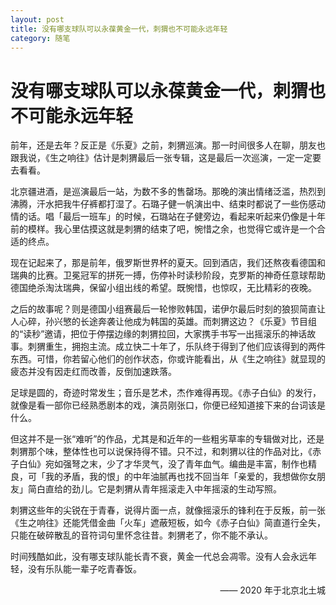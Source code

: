 ```yaml
---
layout: post
title: 没有哪支球队可以永葆黄金一代，刺猬也不可能永远年轻
category: 随笔
---
```


# 没有哪支球队可以永葆黄金一代，刺猬也不可能永远年轻

前年，还是去年？反正是《乐夏》之前，刺猬巡演。那一时间很多人在聊，朋友也跟我说，《生之响往》估计是刺猬最后一张专辑，这是最后一次巡演，一定一定要去看看。

北京疆进酒，是巡演最后一站，为数不多的售罄场。那晚的演出情绪泛滥，热烈到沸腾，汗水把我牛仔裤都打湿了。石璐子健一帆演出中、结束时都说了一些伤感动情的话。唱「最后一班车」的时候，石璐站在子健旁边，看起来听起来仍像是十年前的模样。我心里估摸这就是刺猬的结束了吧，惋惜之余，也觉得它或许是一个合适的终点。

现在记起来了，那是前年，俄罗斯世界杯的夏天。回到酒店，我们还熬夜看德国和瑞典的比赛。卫冕冠军的拼死一搏，伤停补时读秒阶段，克罗斯的神奇任意球帮助德国绝杀淘汰瑞典，保留小组出线的希望。既惋惜，也惊叹，无比精彩的夜晚。

之后的故事呢？则是德国小组赛最后一轮惨败韩国，诺伊尔最后时刻的狼狈简直让人心碎，孙兴慜的长途奔袭让他成为韩国的英雄。而刺猬这边？《乐夏》节目组的“读秒”邀请，把位于停摆边缘的刺猬拉回，大家携手书写一出摇滚乐的神话故事。刺猬重生，拥抱主流。成立快二十年了，乐队终于得到了他们应该得到的两件东西。可惜，你若留心他们的创作状态，你或许能看出，从《生之响往》就显现的疲态并没有因走红而改善，反倒加速跌落。

足球是圆的，奇迹时常发生；音乐是艺术，杰作难得再现。《赤子白仙》的发行，就像是看一部你已经熟悉剧本的戏，演员刚张口，你便已经知道接下来的台词该是什么。

但这并不是一张“难听”的作品，尤其是和近年的一些粗劣草率的专辑做对比，还是刺猬那个味，整体性也可以说保持得不错。只不过，和刺猬以往的作品对比，《赤子白仙》宛如强弩之末，少了才华灵气，没了青年血气。编曲是丰富，制作也精良，可「我的矛盾，我的恨」的中年油腻再也找不回当年「亲爱的，我想做你女朋友」简白直给的劲儿。它是刺猬从青年摇滚走入中年摇滚的生动写照。

刺猬这些年的尖锐在于青春，说得片面一点，就像摇滚乐的锋利在于反叛，前一张《生之响往》还能凭借金曲「火车」遮蔽短板，如今《赤子白仙》简直道行全失，只能在破碎散乱的音符词句里怀念往昔。刺猬老了，你不能不承认。

时间残酷如此，没有哪支球队能长青不衰，黄金一代总会凋零。没有人会永远年轻，没有乐队能一辈子吃青春饭。

<p align="right">—— 2020 年于北京北土城</p>

